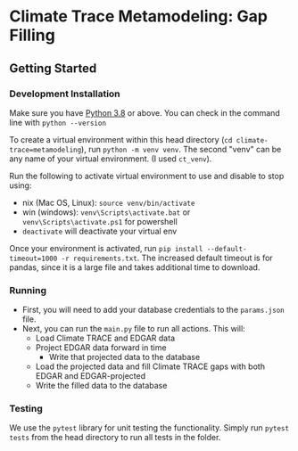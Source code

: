 # Climate Trace Metamodeling: Gap Filling

## Getting Started

### Development Installation
Make sure you have [Python 3.8](https://www.python.org/downloads/release/python-3811/) or above. You can check in the command line with `python --version`

To create a virtual environment within this head directory (`cd climate-trace=metamodeling`), run
`python -m venv venv`. The second "venv" can be any name of your virtual environment. (I used `ct_venv`).

Run the following to activate virtual environment to use and disable to stop using:
- nix (Mac OS, Linux): `source venv/bin/activate`
- win (windows): `venv\Scripts\activate.bat` or `venv\Scripts\activate.ps1` for powershell 
- `deactivate` will deactivate your virtual env

Once your environment is activated, run `pip install --default-timeout=1000 -r requirements.txt`. The increased default timeout is for pandas, since it is a large file and takes additional time to download.

### Running
- First, you will need to add your database credentials to the `params.json` file.
- Next, you can run the `main.py` file to run all actions. This will:
  - Load Climate TRACE and EDGAR data
  - Project EDGAR data forward in time
     - Write that projected data to the database
  - Load the projected data and fill Climate TRACE gaps with both EDGAR and EDGAR-projected
  - Write the filled data to the database


### Testing
We use the `pytest` library for unit testing the functionality. Simply run `pytest tests` from the head directory to run all tests in the folder.
